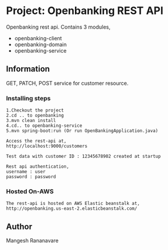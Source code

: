 # Project: Openbanking REST API

Openbanking rest api. Contains 3 modules,
* openbanking-client
* openbanking-domain
* openbanking-service

## Information

GET, PATCH, POST service for customer resource.

### Installing steps
```
1.Checkout the project
2.cd .. to openbanking
3.mvn clean install
4.cd.. to openbanking-service
5.mvn spring-boot:run (Or run OpenBankingApplication.java)
 
Access the rest-api at,
http://localhost:9000/customers
 
Test data with customer ID : 12345678902 created at startup
 
Rest api authentication,
username : user
password : password
```

### Hosted On-AWS
```
The rest-api is hosted on AWS Elastic beanstalk at,   
http://openbanking.us-east-2.elasticbeanstalk.com/
```

## Author
Mangesh Rananavare